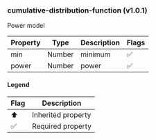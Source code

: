 ### cumulative-distribution-function (v1.0.1)
Power model

| Property | Type | Description | Flags |
|---|---|---|---|
| min | Number | minimum | ✅ |
| power | Number | power | ✅ |


#### Legend

| Flag | Description |
| --- | --- |
| ⬆️ | Inherited property |
| ✅ | Required property |

